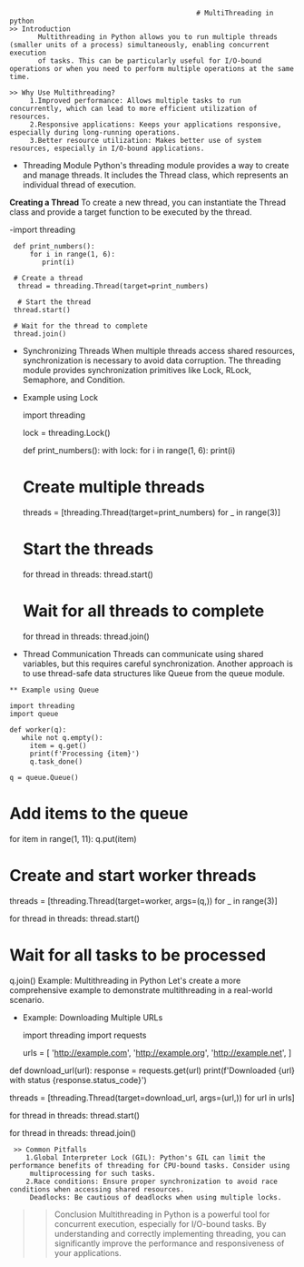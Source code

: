                                                   # MultiThreading in python
    >> Introduction
           Multithreading in Python allows you to run multiple threads (smaller units of a process) simultaneously, enabling concurrent execution 
           of tasks. This can be particularly useful for I/O-bound operations or when you need to perform multiple operations at the same time.

    >> Why Use Multithreading?
         1.Improved performance: Allows multiple tasks to run concurrently, which can lead to more efficient utilization of resources.
         2.Responsive applications: Keeps your applications responsive, especially during long-running operations.
         3.Better resource utilization: Makes better use of system resources, especially in I/O-bound applications.

  - Threading Module
     Python's threading module provides a way to create and manage threads. It includes the Thread class, which represents an individual thread of 
     execution.

 **Creating a Thread**
     To create a new thread, you can instantiate the Thread class and provide a target function to be executed by the thread.


 -import threading

     def print_numbers():
         for i in range(1, 6):
            print(i)

     # Create a thread
      thread = threading.Thread(target=print_numbers)

      # Start the thread
     thread.start()

     # Wait for the thread to complete
     thread.join()

 - Synchronizing Threads
        When multiple threads access shared resources, synchronization is necessary to avoid data corruption. The threading module provides 
      synchronization primitives like Lock, RLock, Semaphore, and Condition.

  - Example using Lock

    import threading

    lock = threading.Lock()

    def print_numbers():
        with lock:
           for i in range(1, 6):
             print(i)

    # Create multiple threads
     threads = [threading.Thread(target=print_numbers) for _ in range(3)]

    # Start the threads
    for thread in threads:
       thread.start()

     # Wait for all threads to complete
    for thread in threads:
      thread.join()

   - Thread Communication
       Threads can communicate using shared variables, but this requires careful synchronization. Another approach is to use thread-safe data 
        structures like Queue from the queue module.

    ** Example using Queue

    import threading
    import queue

    def worker(q):
       while not q.empty():
         item = q.get()
         print(f'Processing {item}')
         q.task_done()

    q = queue.Queue()

  # Add items to the queue
  for item in range(1, 11):
    q.put(item)

   # Create and start worker threads
   threads = [threading.Thread(target=worker, args=(q,)) for _ in range(3)]

   for thread in threads:
     thread.start()

  # Wait for all tasks to be processed
   q.join()
  Example: Multithreading in Python
    Let's create a more comprehensive example to demonstrate multithreading in a real-world scenario.

 - Example: Downloading Multiple URLs

   import threading
   import requests

   urls = [
    'http://example.com',
    'http://example.org',
    'http://example.net',
   ]

  def download_url(url):
     response = requests.get(url)
     print(f'Downloaded {url} with status {response.status_code}')

  threads = [threading.Thread(target=download_url, args=(url,)) for url in urls]

  for thread in threads:
    thread.start()

  for thread in threads:
    thread.join()

     >> Common Pitfalls
        1.Global Interpreter Lock (GIL): Python's GIL can limit the performance benefits of threading for CPU-bound tasks. Consider using 
         multiprocessing for such tasks.
        2.Race conditions: Ensure proper synchronization to avoid race conditions when accessing shared resources.
         Deadlocks: Be cautious of deadlocks when using multiple locks.

  >> Conclusion
       Multithreading in Python is a powerful tool for concurrent execution, especially for I/O-bound tasks. By understanding and correctly 
      implementing threading, you can significantly improve the performance and responsiveness of your applications.